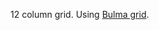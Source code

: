12 column grid. Using <a href="https://bulma.io/documentation/columns/basics/" target="_blank">Bulma grid</a>.
